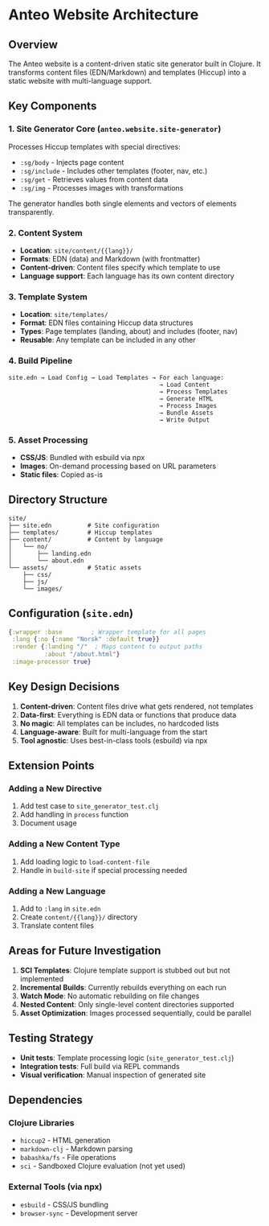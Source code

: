# Anteo Website Architecture

## Overview

The Anteo website is a content-driven static site generator built in Clojure. It transforms content files (EDN/Markdown) and templates (Hiccup) into a static website with multi-language support.

## Key Components

### 1. Site Generator Core (`anteo.website.site-generator`)
Processes Hiccup templates with special directives:
- `:sg/body` - Injects page content
- `:sg/include` - Includes other templates (footer, nav, etc.)
- `:sg/get` - Retrieves values from content data
- `:sg/img` - Processes images with transformations

The generator handles both single elements and vectors of elements transparently.

### 2. Content System
- **Location**: `site/content/{{lang}}/`
- **Formats**: EDN (data) and Markdown (with frontmatter)
- **Content-driven**: Content files specify which template to use
- **Language support**: Each language has its own content directory

### 3. Template System
- **Location**: `site/templates/`
- **Format**: EDN files containing Hiccup data structures
- **Types**: Page templates (landing, about) and includes (footer, nav)
- **Reusable**: Any template can be included in any other

### 4. Build Pipeline

```
site.edn → Load Config → Load Templates → For each language:
                                          → Load Content
                                          → Process Templates
                                          → Generate HTML
                                          → Process Images
                                          → Bundle Assets
                                          → Write Output
```

### 5. Asset Processing
- **CSS/JS**: Bundled with esbuild via npx
- **Images**: On-demand processing based on URL parameters
- **Static files**: Copied as-is

## Directory Structure

```
site/
├── site.edn          # Site configuration
├── templates/        # Hiccup templates
├── content/          # Content by language
│   └── no/
│       ├── landing.edn
│       └── about.edn
└── assets/           # Static assets
    ├── css/
    ├── js/
    └── images/
```

## Configuration (`site.edn`)

```clojure
{:wrapper :base        ; Wrapper template for all pages
 :lang {:no {:name "Norsk" :default true}}
 :render {:landing "/"  ; Maps content to output paths
          :about "/about.html"}
 :image-processor true}
```

## Key Design Decisions

1. **Content-driven**: Content files drive what gets rendered, not templates
2. **Data-first**: Everything is EDN data or functions that produce data
3. **No magic**: All templates can be includes, no hardcoded lists
4. **Language-aware**: Built for multi-language from the start
5. **Tool agnostic**: Uses best-in-class tools (esbuild) via npx

## Extension Points

### Adding a New Directive
1. Add test case to `site_generator_test.clj`
2. Add handling in `process` function
3. Document usage

### Adding a New Content Type
1. Add loading logic to `load-content-file`
2. Handle in `build-site` if special processing needed

### Adding a New Language
1. Add to `:lang` in `site.edn` 
2. Create `content/{{lang}}/` directory
3. Translate content files

## Areas for Future Investigation

1. **SCI Templates**: Clojure template support is stubbed out but not implemented
2. **Incremental Builds**: Currently rebuilds everything on each run
3. **Watch Mode**: No automatic rebuilding on file changes
4. **Nested Content**: Only single-level content directories supported
5. **Asset Optimization**: Images processed sequentially, could be parallel

## Testing Strategy

- **Unit tests**: Template processing logic (`site_generator_test.clj`)
- **Integration tests**: Full build via REPL commands
- **Visual verification**: Manual inspection of generated site

## Dependencies

### Clojure Libraries
- `hiccup2` - HTML generation
- `markdown-clj` - Markdown parsing  
- `babashka/fs` - File operations
- `sci` - Sandboxed Clojure evaluation (not yet used)

### External Tools (via npx)
- `esbuild` - CSS/JS bundling
- `browser-sync` - Development server
